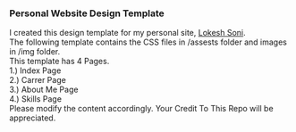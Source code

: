 
<h3>Personal Website Design Template</h3>
I created this design template for my personal site, <a href="https://lokeshsoni.me">Lokesh Soni</a>.<br>
The following template contains the CSS files in /assests folder and images in /img folder.<br>
This template has 4 Pages.<br>
1.) Index Page<br>
2.) Carrer Page<br>
3.) About Me Page<br>
4.) Skills Page<br>
Please modify the content accordingly. Your Credit To This Repo will be appreciated.
